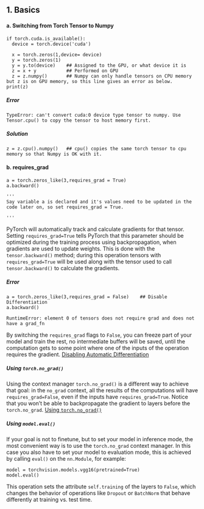 ## 1. Basics
  
  #### a. Switching from Torch Tensor to Numpy
  
    if torch.cuda.is_available():
      device = torch.device('cuda')

      x = torch.zeros(1,device= device)
      y = torch.zeros(1)
      y = y.to(device)    ## Assigned to the GPU, or what device it is
      z = x + y           ## Performed on GPU
      z = z.numpy()       ## Numpy can only handle tensors on CPU memory but z is on GPU memory, so this line gives an error as below.
    print(z)
  ##### Error
  
    TypeError: can't convert cuda:0 device type tensor to numpy. Use Tensor.cpu() to copy the tensor to host memory first.
  ##### Solution
  
    z = z.cpu().numpy()   ## cpu() copies the same torch tensor to cpu memory so that Numpy is OK with it. 
  
 #### b. requires_grad
 
    a = torch.zeros_like(3,requires_grad = True)
    a.backward()
    
    '''
    Say variable a is declared and it's values need to be updated in the code later on, so set requires_grad = True. 
    
    '''
  PyTorch will automatically track and calculate gradients for that tensor. 
  Setting `requires_grad=True` tells PyTorch that this parameter should be optimized during the training process using backpropagation, when gradients are used
  to update weights. This is done with the `tensor.backward()` method; during this operation tensors with `requires_grad=True` will be used along with the tensor used     to call `tensor.backward()` to calculate the gradients.
  ##### Error
  
    a = torch.zeros_like(3,requires_grad = False)    ## Disable Differentiation
    a.backward()
    
    RuntimeError: element 0 of tensors does not require grad and does not have a grad_fn
    
  By switching the `requires_grad` flags to `False`, you can freeze part of your model and train the rest, no intermediate buffers will be saved, until the computation   gets to some point where one of the inputs of the operation requires the gradient. [Disabling Automatic Differentiation](https://aman.ai/primers/pytorch/#disabling-automatic-differentiation)
  
  ##### Using `torch.no_grad()`
  
  Using the context manager `torch.no_grad()` is a different way to achieve that goal: in the `no_grad` context, all the results of the computations will have        `requires_grad=False`, even if the inputs have `requires_grad=True`.
  Notice that you won’t be able to backpropagate the gradient to layers before the `torch.no_grad`. [Using `torch.no_grad()`](https://aman.ai/primers/pytorch/#using-torchno_grad)
  
##### Using `model.eval()`

If your goal is not to finetune, but to set your model in inference mode, the most convenient way is to use the `torch.no_grad` context manager. In this case you also have to set your model to evaluation mode, this is achieved by calling `eval()` on the `nn.Module`, for example:

    model = torchvision.models.vgg16(pretrained=True)
    model.eval()
    
This operation sets the attribute `self.training` of the layers to `False`, which changes the behavior of operations like `Dropout` or `BatchNorm` that behave differently at training vs. test time.
